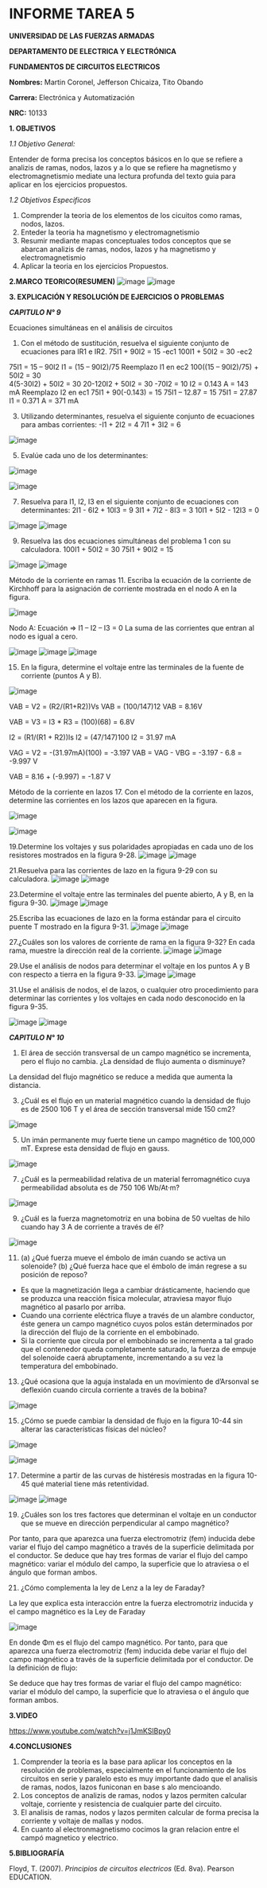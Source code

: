 # INFORME TAREA 5

**UNIVERSIDAD DE LAS FUERZAS ARMADAS**

**DEPARTAMENTO DE ELECTRICA Y ELECTRÓNICA**

**FUNDAMENTOS DE CIRCUITOS ELECTRICOS**

**Nombres:** Martin Coronel, Jefferson Chicaiza, Tito Obando 

**Carrera:** Electrónica y Automatización 

**NRC:** 10133

**1. OBJETIVOS**

*1.1 Objetivo General:* 

Entender de forma precisa los conceptos básicos en lo que se refiere a analizis de ramas, nodos, lazos y a lo que se refiere ha magnetismo y electromagnetismio mediate una lectura profunda del texto guia para aplicar en los ejercicios  propuestos.  

*1.2 Objetivos Especificos*

1. Comprender la teoria de los elementos de los cicuitos como ramas, nodos, lazos.
2. Enteder la teoria ha magnetismo y electromagnetismio 
3. Resumir mediante mapas conceptuales todos conceptos que se abarcan analizis de ramas, nodos, lazos y ha magnetismo y electromagnetismio
4. Aplicar la teoria en los ejercicios Propuestos.

**2.MARCO TEORICO(RESUMEN)**
![image](https://user-images.githubusercontent.com/94098157/148387188-139bce09-fa48-4330-9d3f-1312c43ffdd1.png)
![image](https://user-images.githubusercontent.com/94098157/148387232-a60e940e-54dd-4347-af88-c2d4e3744973.png)

**3. EXPLICACIÓN Y RESOLUCIÓN DE EJERCICIOS O PROBLEMAS**

***CAPITULO N° 9***

Ecuaciones simultáneas en el análisis de circuitos
1. Con el método de sustitución, resuelva el siguiente conjunto de ecuaciones para IR1 e IR2.
75I1 + 90I2 = 15  -ec1
100I1 + 50I2 = 30  -ec2

75I1 = 15 – 90I2
I1 = (15 – 90I2)/75
Reemplazo I1 en ec2
100((15 – 90I2)/75) + 50I2 = 30  
4(5-30I2) + 50I2 = 30
20-120I2 + 50I2 = 30
-70I2 = 10
I2 = 0.143 A = 143 mA
Reemplazo I2 en ec1
75I1 + 90(-0.143) = 15
75I1 – 12.87 = 15
75I1 = 27.87
I1 = 0.371 A = 371 mA  


3. Utilizando determinantes, resuelva el siguiente conjunto de ecuaciones para ambas corrientes:
-I1 + 2I2 = 4
7I1 + 3I2 = 6

![image](https://user-images.githubusercontent.com/94182617/148566845-80dfd32b-3b0b-4d3b-a84f-9e2ad6a3ab8b.png)

5. Evalúe cada uno de los determinantes:

![image](https://user-images.githubusercontent.com/94182617/148566983-dc2be276-66ce-438e-971e-f2da15fa54ae.png)

![image](https://user-images.githubusercontent.com/94182617/148567056-c53ba447-5eb6-4133-ac9d-a0ce16a82c4a.png)

7. Resuelva para I1, I2, I3 en el siguiente conjunto de ecuaciones con determinantes:
2I1 - 6I2 + 10I3 = 9
3I1 + 7I2 - 8I3 = 3
10I1 + 5I2 - 12I3 = 0

![image](https://user-images.githubusercontent.com/94182617/148567310-58f0e341-58ed-4454-b137-152a71a535b3.png)
![image](https://user-images.githubusercontent.com/94182617/148567350-04e76ff5-0fc9-479d-af04-82ba394605a3.png)

9. Resuelva las dos ecuaciones simultáneas del problema 1 con su calculadora.
100I1 + 50I2 = 30
75I1 + 90I2 = 15

![image](https://user-images.githubusercontent.com/94182617/148567441-b631c6a2-c9a7-4953-8f29-1f444a877275.png)
![image](https://user-images.githubusercontent.com/94182617/148567451-64330395-636c-4dfe-8462-b2c5449bbc05.png)

Método de la corriente en ramas
11. Escriba la ecuación de la corriente de Kirchhoff para la asignación de corriente mostrada en el nodo A en la figura.

![image](https://user-images.githubusercontent.com/94182617/148567506-1a36ce0e-5265-4f52-bd1d-c7f18b50bb2b.png)

Nodo A:
Ecuación => I1 – I2 – I3 = 0
La suma de las corrientes que entran al nodo es igual a cero.

![image](https://user-images.githubusercontent.com/94182617/148567891-178d2984-edb7-4ab1-9fcd-b938a8629e7c.png)
![image](https://user-images.githubusercontent.com/94182617/148567939-a09e2f10-822f-4b4e-958c-c5cfc9f7af0c.png)
![image](https://user-images.githubusercontent.com/94182617/148567977-8ec04728-fa6e-4f2c-9690-b04921c0b2a9.png)

15. En la figura, determine el voltaje entre las terminales de la fuente de corriente (puntos A y B).

![image](https://user-images.githubusercontent.com/94182617/148568019-f5835273-4d3e-4f22-8f31-64c1f55ed6f8.png)

VAB = V2 = (R2/(R1+R2))Vs
VAB = (100/147)12
VAB = 8.16V

VAB = V3 = I3 * R3 = (100)(68) = 6.8V

I2 = (R1/(R1 + R2))Is
I2 = (47/147)100
I2 = 31.97 mA

VAG = V2 = -(31.97mA)(100) = -3.197
VAB = VAG - VBG = -3.197 - 6.8 = -9.997 V

VAB = 8.16 + (-9.997) = -1.87 V

Método de la corriente en lazos
17. Con el método de la corriente en lazos, determine las corrientes en los lazos que aparecen en la figura.

![image](https://user-images.githubusercontent.com/94182617/148569239-ceaa8c0f-7335-41de-8fc7-673f4875a7aa.png)

![image](https://user-images.githubusercontent.com/94182617/148569343-e0a14da1-b467-4016-aecd-b626fddd3cc3.png)


19.Determine los voltajes y sus polaridades apropiadas en cada uno de los resistores mostrados en la figura
9-28.
![image](https://user-images.githubusercontent.com/94098157/148310211-4c193690-612a-4e1f-8189-b94621f178c0.png)
![image](https://user-images.githubusercontent.com/94098157/148310249-466fe389-eeeb-460a-b64e-74f3ff671dd4.png)

21.Resuelva para las corrientes de lazo en la figura 9-29 con su calculadora.
![image](https://user-images.githubusercontent.com/94098157/148313700-f92f7914-954c-4180-b961-54cb977ff5e7.png)
![image](https://user-images.githubusercontent.com/94098157/148313745-b7c5b087-a16a-4e0f-945d-403ba902cbff.png)

23.Determine el voltaje entre las terminales del puente abierto, A y B, en la figura 9-30.
![image](https://user-images.githubusercontent.com/94098157/148315831-42439fe9-7496-4779-9f7f-735b9bb21f3e.png)
![image](https://user-images.githubusercontent.com/94098157/148317286-fd5e7eea-a8f8-45da-853c-8e284d649197.png)

25.Escriba las ecuaciones de lazo en la forma estándar para el circuito puente T mostrado en la figura 9-31.
![image](https://user-images.githubusercontent.com/94098157/148318449-d34ee840-cd19-48ee-9291-127c8a718653.png)
![image](https://user-images.githubusercontent.com/94098157/148319855-d9d9401a-abe3-409b-a4cb-d8e11b8b5afb.png)

27.¿Cuáles son los valores de corriente de rama en la figura 9-32? En cada rama, muestre la dirección real
de la corriente.
![image](https://user-images.githubusercontent.com/94098157/148320593-0e125181-325c-41bf-8c7e-93e5d30ef72e.png)
![image](https://user-images.githubusercontent.com/94098157/148320769-52416ec3-7291-4125-8ebe-94198563724b.png)

29.Use el análisis de nodos para determinar el voltaje en los puntos A y B con respecto a tierra en la figura
9-33.
![image](https://user-images.githubusercontent.com/94098157/148384826-cb1cba00-b6f3-4cca-ad0f-7e538107be85.png)
![image](https://user-images.githubusercontent.com/94098157/148384881-d70d4441-7d5c-4acd-951c-6a8ad1e62dfe.png)

31.Use el análisis de nodos, el de lazos, o cualquier otro procedimiento para determinar las corrientes y
los voltajes en cada nodo desconocido en la figura 9-35.

![image](https://user-images.githubusercontent.com/94098157/148552650-bdef12a7-2f12-4b99-ad03-eb121a2ed3ad.png)
![image](https://user-images.githubusercontent.com/94098157/148555620-6c723055-0211-49d5-89ce-6fdbd9291480.png)

***CAPITULO N° 10***

1. El área de sección transversal de un campo magnético se incrementa, pero el flujo no cambia. ¿La densidad de flujo aumenta o disminuye?

La densidad del flujo magnético se reduce a medida que aumenta la distancia.

3. ¿Cuál es el flujo en un material magnético cuando la densidad de flujo es de 2500   106 T y el área de sección transversal mide 150 cm2?

![image](https://user-images.githubusercontent.com/84757114/148374433-0d389575-b594-408d-9ce7-7301c149d4e6.png)

5. Un imán permanente muy fuerte tiene un campo magnético de 100,000 mT. Exprese esta densidad de flujo en gauss. 

![image](https://user-images.githubusercontent.com/84757114/148374486-aad4f53c-ae66-4a8d-9098-b874250652af.png)

7. ¿Cuál es la permeabilidad relativa de un material ferromagnético cuya permeabilidad absoluta es de 750   106 Wb/At·m?

![image](https://user-images.githubusercontent.com/84757114/148374547-b51ad481-8759-4ff3-8061-b33f12e2f6e7.png)

9. ¿Cuál es la fuerza magnetomotriz en una bobina de 50 vueltas de hilo cuando hay 3 A de corriente a través de él?

![image](https://user-images.githubusercontent.com/84757114/148374577-1967c34f-2b03-4b05-9725-57f8769a0321.png)

11. (a) ¿Qué fuerza mueve el émbolo de imán cuando se activa un solenoide? (b) ¿Qué fuerza hace que el émbolo de imán regrese a su posición de reposo?

* Es que la magnetización llega a cambiar drásticamente, haciendo que se produzca una reacción física molecular, atraviesa mayor flujo magnético al pasarlo por arriba.
* Cuando una corriente eléctrica fluye a través de un alambre conductor, éste genera un campo magnético cuyos polos están determinados por la dirección del flujo de la corriente en el embobinado.
* Si la corriente que circula por el embobinado se incrementa a tal grado que el contenedor queda completamente saturado, la fuerza de empuje del solenoide caerá abruptamente, incrementando a su vez la temperatura del embobinado.

13. ¿Qué ocasiona que la aguja instalada en un movimiento de d’Arsonval se deflexión cuando circula corriente a través de la bobina?

![image](https://user-images.githubusercontent.com/84757114/148374664-3bbfda2e-1ca5-4c19-8668-a25f893830f4.png)

15. ¿Cómo se puede cambiar la densidad de flujo en la figura 10-44 sin alterar las características físicas del núcleo?

![image](https://user-images.githubusercontent.com/84757114/148374729-b68b1aaa-2aa0-4d28-8b72-0c26895f3271.png)

![image](https://user-images.githubusercontent.com/84757114/148374774-daec3a15-bcb3-4d7f-b3d2-5ea60ff4ed49.png)


17. Determine a partir de las curvas de histéresis mostradas en la figura 10-45 qué material tiene más retentividad.

![image](https://user-images.githubusercontent.com/84757114/148374851-60d54f1a-2c88-4bdf-81bb-611cdb709f52.png)
![image](https://user-images.githubusercontent.com/84757114/148374869-7ba82b36-3bad-4f36-b047-53b402a3fd88.png)

19. ¿Cuáles son los tres factores que determinan el voltaje en un conductor que se mueve en dirección perpendicular al campo magnético?

Por tanto, para que aparezca una fuerza electromotriz (fem) inducida debe variar el flujo del campo magnético a través de la superficie delimitada por el conductor.
Se deduce que hay tres formas de variar el flujo del campo magnético: variar el módulo del campo, la superficie que lo atraviesa o el ángulo que forman ambos.

21. ¿Cómo complementa la ley de Lenz a la ley de Faraday?

La ley que explica esta interacción entre la fuerza electromotriz inducida y el campo magnético es la Ley de Faraday
   
![image](https://user-images.githubusercontent.com/84757114/148376343-64b0225c-3272-43f4-bfe0-175046d69ead.png)

En donde Φm es el flujo del campo magnético. Por tanto, para que aparezca una fuerza electromotriz (fem) inducida debe variar el flujo del campo magnético a través de la superficie delimitada por el conductor. De la definición de flujo:

Se deduce que hay tres formas de variar el flujo del campo magnético: variar el módulo del campo, la superficie que lo atraviesa o el ángulo que forman ambos.

**3.VIDEO**

https://www.youtube.com/watch?v=j1JmKSlBpy0

**4.CONCLUSIONES**

1. Comprender la teoria es la base para aplicar los conceptos en la resolución de problemas, especialmente en el funcionamiento de los circuitos en serie y paralelo esto es muy importante dado que el analisis de ramas, nodos, lazos funiconan en base s alo mencioando. 
2. Los conceptos de analizis de ramas, nodos y lazos permiten calcular voltaje, corriente y resistencia de cualquier parte del circuito.
3. El analisis de ramas, nodos y lazos permiten calcular de forma precisa la corriente y voltaje de mallas y nodos.
4. En cuanto al electronmagnetismo cocimos la gran relacion entre el campó magnetico y electrico. 

**5.BIBLIOGRAFÍA**

Floyd, T. (2007). *Principios de circuitos electricos* (Ed. 8va). Pearson EDUCATION.
